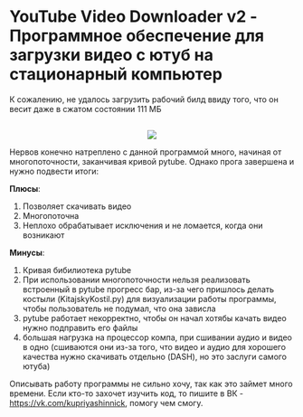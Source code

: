 # YouTube Video Downloader v2 - Программное обеспечение для загрузки видео с ютуб на стационарный компьютер
К сожалению, не удалось загрузить рабочий билд ввиду того, что он весит даже в сжатом состоянии 111 МБ
##
<div align="center">
 <img src= "https://i.pinimg.com/originals/c7/2e/f8/c72ef81f6e6c4320e245b1cfce96bab8.gif" />
</div>


Нервов конечно натреплено с данной программой много, начиная от многопоточности, заканчивая кривой pytube. Однако прога завершена и нужно подвести итоги:

**Плюсы**:
1. Позволяет скачивать видео
2. Многопоточна
3. Неплохо обрабатывает исключения и не ломается, когда они возникают

**Минусы**:
1. Кривая бибилиотека pytube
2. При использовании многопоточности нельзя реализовать встроенный в pytube прогресс бар, из-за чего пришлось делать костыли (KitajskyKostil.py) для визуализации работы программы, чтобы пользователь не подумал, что она зависла
3. pytube работает некорректно, чтобы он начал хотябы качать видео нужно подправить его файлы
4. большая нагрузка на процессор компа, при сшивании аудио и видео в одно (сшиваются они из-за того, что видео и аудио для хорошего качества нужно скачивать отдельно (DASH), но это заслуги самого ютуба)

Описывать работу программы не сильно хочу, так как это займет много времени. Если кто-то захочет изучить код, то пишите в ВК - https://vk.com/kupriyashinnick, помогу чем смогу.
